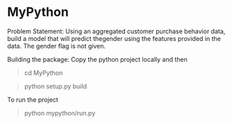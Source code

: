 # MyPython

Problem Statement: 
  Using an aggregated customer purchase behavior data, build a model that will predict thegender using the features provided in the data. The gender flag is not given. 

Building the package:
  Copy the python project locally and then 
  
  > cd MyPython 
  
  > python setup.py build 
  
  To run the project 
  
  > python mypython/run.py
